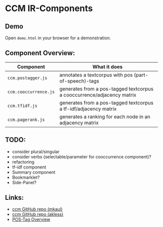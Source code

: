 # CCM IR-Components

## Demo
Open ```demo.html``` in your browser for a demonstration.

## Component Overview:
| Component    | What it does     |
| ------------- |-------------|
| ```ccm.postagger.js``` | annotates a textcorpus with pos (part-of-speech)-tags |
| ```ccm.cooccurrence.js``` | generates from a pos-tagged textcorpus a cooccurrence/adjacency matrix |
| ```ccm.tfidf.js``` | generates from a pos-tagged textcorpus a tf-idf/adjacency matrix |
| ```ccm.pagerank.js``` | generates a ranking for each node in an adjacency matrix |

## TODO:
* consider plural/singular
* consider verbs (selectable/parameter for cooccurrence component)?
* refactoring
* tf-idf component
* Summary component
* Bookmarklet?
* Side-Panel?

## Links:
* [ccm GitHub repo (mkaul)](https://github.com/mkaul/ccm-components)
* [ccm GitHub repo (akless)](https://github.com/akless/ccm-components)
* [POS-Tag Overview](https://www.ling.upenn.edu/courses/Fall_2003/ling001/penn_treebank_pos.html)
